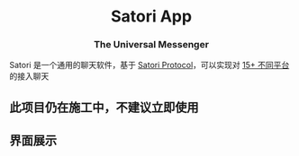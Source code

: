 <div align=center>
<h1>Satori App</h1>
<h3>The Universal Messenger</h3>
</div>

Satori 是一个通用的聊天软件，基于 [Satori Protocol](https://satori.js.org/zh-CN/introduction.html)，可以实现对 [15+ 不同平台](https://satori.js.org/zh-CN/introduction.html) 的接入聊天

## 此项目仍在施工中，不建议立即使用

## 界面展示

